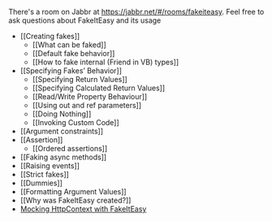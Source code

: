 There's a room on Jabbr at https://jabbr.net/#/rooms/fakeiteasy. Feel free to ask questions about FakeItEasy and its usage

* [[Creating fakes]]
    * [[What can be faked]]
    * [[Default fake behavior]]
    * [[How to fake internal (Friend in VB) types]]
* [[Specifying Fakes’ Behavior]]
    * [[Specifying Return Values]]
    * [[Specifying Calculated Return Values]]
    * [[Read/Write Property Behaviour]]
    * [[Using out and ref parameters]]
    * [[Doing Nothing]]
    * [[Invoking Custom Code]]
* [[Argument constraints]]
* [[Assertion]]
    * [[Ordered assertions]]
* [[Faking async methods]]
* [[Raising events]]
* [[Strict fakes]]
* [[Dummies]]
* [[Formatting Argument Values]]
* [[Why was FakeItEasy created?]]
* [Mocking HttpContext with FakeItEasy](http://blog.jonathanchannon.com/2013/04/30/mocking-httpcontext-with-fake-it-easy/)